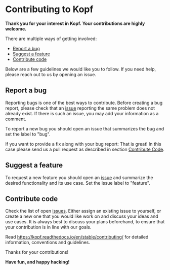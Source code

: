 # Contributing to Kopf

**Thank you for your interest in Kopf. Your contributions are highly welcome.**

There are multiple ways of getting involved:

- [Report a bug](#report-a-bug) 
- [Suggest a feature](#suggest-a-feature) 
- [Contribute code](#contribute-code) 

Below are a few guidelines we would like you to follow.
If you need help, please reach out to us by opening an issue.


## Report a bug 

Reporting bugs is one of the best ways to contribute. Before creating a bug report, please check that an [issue](/issues) reporting the same problem does not already exist. If there is such an issue, you may add your information as a comment.

To report a new bug you should open an issue that summarizes the bug and set the label to "bug".

If you want to provide a fix along with your bug report: That is great! In this case please send us a pull request as described in section [Contribute Code](#contribute-code).


## Suggest a feature

To request a new feature you should open an [issue](../../issues/new) and summarize the desired functionality and its use case. Set the issue label to "feature".  


## Contribute code

Check the list of open [issues](../../issues).
Either assign an existing issue to yourself, or create a new one
that you would like work on and discuss your ideas and use cases. 
It is always best to discuss your plans beforehand, 
to ensure that your contribution is in line with our goals.

Read https://kopf.readthedocs.io/en/stable/contributing/
for detailed information, conventions and guidelines.

Thanks for your contributions!

**Have fun, and happy hacking!**
